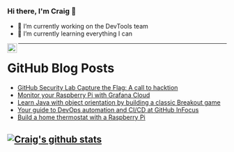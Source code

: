 ### Hi there, I'm Craig 👋

<!--
**CraigTeelFugro/CraigTeelFugro** is a ✨ _special_ ✨ repository because its `README.md` (this file) appears on your GitHub profile.

Here are some ideas to get you started:
-->

- 🔭 I’m currently working on the DevTools team
- 🌱 I’m currently learning everything I can

[<img align="left" alt="Craig Teel | LinkedIn" width="22px" src="https://cdn.jsdelivr.net/npm/simple-icons@v3/icons/linkedin.svg" />][linkedin]

---

# GitHub Blog Posts

<!-- BLOG-POST-LIST:START -->
- [GitHub Security Lab Capture the Flag: A call to hacktion](https://github.blog/2021-03-02-github-security-lab-capture-the-flag-a-call-to-hacktion/)
- [Monitor your Raspberry Pi with Grafana Cloud](https://opensource.com/article/21/3/raspberry-pi-grafana-cloud)
- [Learn Java with object orientation by building a classic Breakout game](https://opensource.com/article/21/3/java-object-orientation)
- [Your guide to DevOps automation and CI/CD at GitHub InFocus](https://github.blog/2021-03-01-guide-devops-automation-ci-cd-github-infocus/)
- [Build a home thermostat with a Raspberry Pi](https://opensource.com/article/21/3/thermostat-raspberry-pi)
<!-- BLOG-POST-LIST:END -->

## [![Craig's github stats](https://github-readme-stats.vercel.app/api?username=craigteelfugro)](https://github.com/anuraghazra/github-readme-stats)


[linkedin]: https://linkedin.com/in/craig-teel-b8786771
